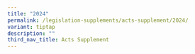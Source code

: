 ```yaml
---
title: "2024"
permalink: /legislation-supplements/acts-supplement/2024/
variant: tiptap
description: ""
third_nav_title: Acts Supplement
---
```

